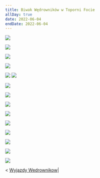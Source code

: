 ```yaml
---
title: Biwak Wędrowników w Toporni Focie
allDay: true
date: 2022-06-04
endDate: 2022-06-04
---
```


![](https://i.imgur.com/u5cptpA.png)

![](https://i.imgur.com/Z3y44Ta.png)


![](https://i.imgur.com/w2WXQmy.png)

![](https://i.imgur.com/zrzu0V8.png)

![](https://i.imgur.com/ta5aWq8.png)
![](https://i.imgur.com/8Wv1Qlg.png)

![](https://i.imgur.com/2QU7bem.png)

![](https://i.imgur.com/nGIfXnj.png)

![](https://i.imgur.com/FIgBnGP.png)

![](https://i.imgur.com/F2XUyST.png)

![](https://i.imgur.com/iZOJrnE.png)

![](https://i.imgur.com/sBvkJ4q.png)

![](https://i.imgur.com/QEjii0D.png)

![](https://i.imgur.com/zizGojx.png)

![](https://i.imgur.com/LIjAUlT.png)

< [Wyjazdy Wedrownikow](Wyjazdy%20Wedrownikow.md)|